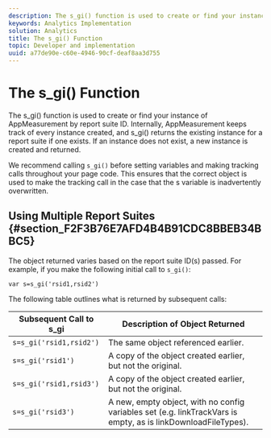 ```yaml
---
description: The s_gi() function is used to create or find your instance of AppMeasurement by report suite ID. Internally, AppMeasurement keeps track of every instance created, and s_gi() returns the existing instance for a report suite if one exists. If an instance does not exist, a new instance is created and returned.
keywords: Analytics Implementation
solution: Analytics
title: The s_gi() Function
topic: Developer and implementation
uuid: a77de90e-c60e-4946-90cf-deaf8aa3d755
---
```


# The s_gi() Function

The s_gi() function is used to create or find your instance of AppMeasurement by report suite ID. Internally, AppMeasurement keeps track of every instance created, and s_gi() returns the existing instance for a report suite if one exists. If an instance does not exist, a new instance is created and returned.

We recommend calling `s_gi()` before setting variables and making tracking calls throughout your page code. This ensures that the correct object is used to make the tracking call in the case that the s variable is inadvertently overwritten.

## Using Multiple Report Suites {#section_F2F3B76E7AFD4B4B91CDC8BBEB34BBC5}

The object returned varies based on the report suite ID(s) passed. For example, if you make the following initial call to `s_gi()`:

```
var s=s_gi('rsid1,rsid2')
```

The following table outlines what is returned by subsequent calls: 

|  **Subsequent Call to s_gi** | **Description of Object Returned** |
|---|---|
|  `s=s_gi('rsid1,rsid2')`  | The same object referenced earlier.  |
|  `s=s_gi('rsid1')`  | A copy of the object created earlier, but not the original.  |
|  `s=s_gi('rsid1,rsid3')`  | A copy of the object created earlier, but not the original.  |
|  `s=s_gi('rsid3')`  | A new, empty object, with no config variables set (e.g. linkTrackVars is empty, as is linkDownloadFileTypes).  |
